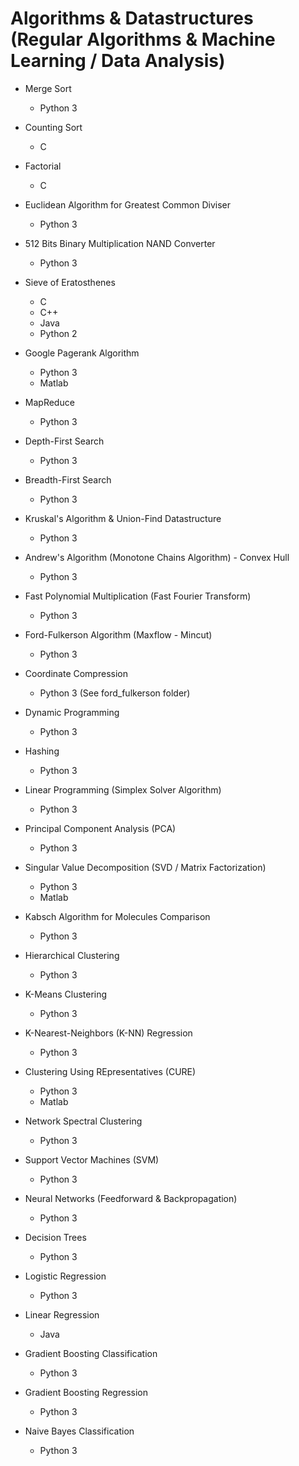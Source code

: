 # Algorithms & Datastructures (Regular Algorithms & Machine Learning / Data Analysis)

- Merge Sort
  - Python 3

- Counting Sort
  - C

- Factorial
  - C
  
- Euclidean Algorithm for Greatest Common Diviser
  - Python 3
  
- 512 Bits Binary Multiplication NAND Converter
  - Python 3

- Sieve of Eratosthenes
  - C
  - C++
  - Java
  - Python 2
  
- Google Pagerank Algorithm
  - Python 3
  - Matlab
  
- MapReduce
  - Python 3
  
- Depth-First Search
  - Python 3

- Breadth-First Search
  - Python 3

- Kruskal's Algorithm & Union-Find Datastructure
  - Python 3

- Andrew's Algorithm (Monotone Chains Algorithm) - Convex Hull
  - Python 3
  
- Fast Polynomial Multiplication (Fast Fourier Transform)
  - Python 3
  
- Ford-Fulkerson Algorithm (Maxflow - Mincut)
  - Python 3
  
- Coordinate Compression
  - Python 3 (See ford_fulkerson folder)
  
- Dynamic Programming
  - Python 3
  
- Hashing
  - Python 3
  
- Linear Programming (Simplex Solver Algorithm)
  - Python 3
  
- Principal Component Analysis (PCA)
  - Python 3
  
- Singular Value Decomposition (SVD / Matrix Factorization)
  - Python 3
  - Matlab

- Kabsch Algorithm for Molecules Comparison
  - Python 3

- Hierarchical Clustering
  - Python 3
  
- K-Means Clustering
  - Python 3
  
- K-Nearest-Neighbors (K-NN) Regression
  - Python 3

- Clustering Using REpresentatives (CURE)
  - Python 3
  - Matlab

- Network Spectral Clustering
  - Python 3
  
- Support Vector Machines (SVM)
  - Python 3
  
- Neural Networks (Feedforward & Backpropagation)
  - Python 3  

- Decision Trees
  - Python 3
  
- Logistic Regression
  - Python 3

- Linear Regression
  - Java

- Gradient Boosting Classification
  - Python 3

- Gradient Boosting Regression
  - Python 3
  
- Naive Bayes Classification
  - Python 3
